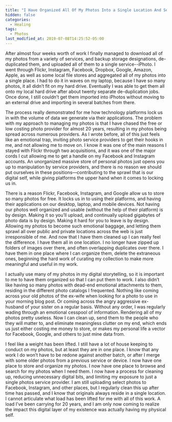 ```yaml
---
title: "I Have Organized All Of My Photos Into a Single Location And Service"
hidden: false
categories:
  - Healing
tags:
  - Photos
last_modified_at: 2019-07-08T14:25:52-05:00
---
```

After almost four weeks worth of work I finally managed to download all of my photos from a variety of services, and backup storage designations, de-duplicated them, and uploaded all of them to a single service--iPhoto. I went through Flickr, Instagram, Facebook, Dropbox, Google, Amazon, Apple, as well as some local file stores and aggregated all of my photos into a single place. I had to do it in waves on my laptop, because I have so many photos, it all didn’t fit on my hard drive. Eventually I was able to get them all onto my local hard drive after about twenty separate de-duplication jobs. Once done, I still couldn’t get them imported into iPhotos without moving to an external drive and importing in several batches from there.

The process really demonstrated for me how technology platforms lock us in with the volume of data we generate via their applications. The problem with my approach to managing my photos is that I have chased the free or low costing photo provider for almost 20 years, resulting in my photos being spread across numerous providers. As I wrote before, all of this just feels like an emotional trap, inviting photo service providers to get their hooks in me, and not allowing me to move on. I know it was one of the main reasons I stayed with Flickr through two acquisitions, and it was one of the major cords I cut allowing me to get a handle on my Facebook and Instagram accounts. An unorganized massive store of personal photos just opens you up to manipulation by service providers, and there is no reason we should put ourselves in these positions—contributing to the sprawl that is our digital self, while giving platforms the upper hand when it comes to locking us in.

There is a reason Flickr, Facebook, Instagram, and Google allow us to store so many photos for free. It locks us in to using their platforms, and having their applications on our desktop, laptop, and mobile devices. Not having our photos well organized and usable (without the help of their platform) is by design. Making it so you’ll upload, and continually upload gigabytes of photo data is by design. Making it hard for you to leave is by design. Allowing my photos to become such emotional baggage, and letting them sprawl all over public and private locations across the web is just irresponsible of me. And now that I have them cleaned up I can really feel the difference. I have them all in one location. I no longer have zipped up folders of images over there, and often overlapping duplicates over there. I have them in one place where I can organize them, delete the extraneous ones, beginning the hard work of curating my collection to make more meaningful and useful in my work.

I actually use many of my photos in my digital storytelling, so it is important to me to have them organized so that I can put them to work. I also didn’t like having so many photos with dead-end emotional attachments to them, residing in the different photo catalogs I frequented. Nothing like coming across your old photos of the ex-wife when looking for a photo to use in your morning blog post. Or coming across the angry aggressive ex-husband of your sister on a regular basis. Without any order, I was regularly wading through an emotional cesspool of information. Rendering all of my photos pretty useless. Now I can clean up, send them to the people who they will matter to, and eliminate meaningless clutter on my end, which ends us just either costing me money to store, or makes my personal life a vector for Facebook, Google, and others to just mine data from.

I feel like a weight has been lifted. I still have a lot of house keeping to conduct on my photos, but at least they are in one place. I know that any work I do won’t have to be redone against another batch, or after I merge with some older photos from a previous service or device. I now have one place to store and organize my photos. I now have one place to browse and search for my photos when I need them. I now have a process for cleaning up, reducing unnecessary digital bits, and limiting my exposure to just a single photos service provider. I am still uploading select photos to Facebook, Instagram, and other places, but I regularly clean this up after time has passed, and I know that originals always reside in a single location. I cannot articulate what load has been lifted for me with all of this work. A load I’ve been carrying for 20 years, and I am only now coming to realize the impact this digital layer of my existence was actually having my physical self.

